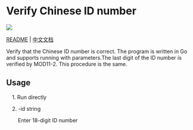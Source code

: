# Verify Chinese ID number
![](https://travis-ci.org/yzy613/Verify-Chinese-ID-Number.svg?branch=master)

[README](https://github.com/yzy613/Verify-Chinese-ID-Number/blob/master/README.md) | [中文文档](https://github.com/yzy613/Verify-Chinese-ID-Number/blob/master/README_zh.md)

Verify that the Chinese ID number is correct. The program is written in Go and supports running with parameters.The last digit of the ID number is verified by MOD11-2. This procedure is the same.

## Usage

    1. Run directly

    2. -id string

        Enter 18-digit ID number